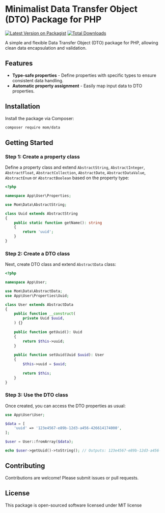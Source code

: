 # Minimalist Data Transfer Object (DTO) Package for PHP

[![Latest Version on Packagist](https://img.shields.io/packagist/v/mom/data.svg?style=flat-square)](https://packagist.org/packages/mom/data)
[![Total Downloads](https://img.shields.io/packagist/dt/mom/data.svg?style=flat-square)](https://packagist.org/packages/mom/data)

A simple and flexible Data Transfer Object (DTO) package for PHP, allowing clean data encapsulation and validation.

## Features

- **Type-safe properties** - Define properties with specific types to ensure consistent data handling.
- **Automatic property assignment** - Easily map input data to DTO properties.

## Installation

Install the package via Composer:

```bash
composer require mom/data
```

## Getting Started

### Step 1: Create a property class

Define a property class and extend `AbstractString`, `AbstractInteger`, `AbstractFloat`, `AbstractCollection`, `AbstractDate`, `AbstractDataValue`, `AbstractEnum` or `AbstractBoolean` based on the property type:

```php
<?php

namespace App\User\Properties;

use Mom\Data\AbstractString;

class Uuid extends AbstractString
{
    public static function getName(): string
    {
        return 'uuid';
    }
}
```

### Step 2: Create a DTO class

Next, create DTO class and extend `AbstractData` class:

```php
<?php

namespace App\User;

use Mom\Data\AbstractData;
use App\User\Properties\Uuid;

class User extends AbstractData
{
    public function __construct(
        private Uuid $uuid,
    ) {}
    
    public function getUuid(): Uuid
    {
        return $this->uuid;
    }
    
    public function setUuid(Uuid $uuid): User
    {
        $this->uuid = $uuid;
        
        return $this;
    }
}
```

### Step 3: Use the DTO class

Once created, you can access the DTO properties as usual:

```php
use App\User\User;

$data = [
    'uuid' => '123e4567-e89b-12d3-a456-426614174000',
];

$user = User::fromArray($data);

echo $user->getUuid()->toString(); // Outputs: 123e4567-e89b-12d3-a456-426614174000
```

## Contributing

Contributions are welcome! Please submit issues or pull requests.

## License

This package is open-sourced software licensed under MIT license